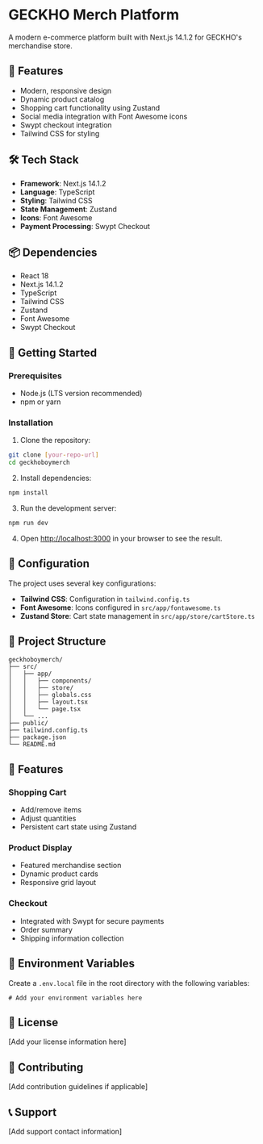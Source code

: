 # GECKHO Merch Platform

A modern e-commerce platform built with Next.js 14.1.2 for GECKHO's merchandise store.

## 🚀 Features

- Modern, responsive design
- Dynamic product catalog
- Shopping cart functionality using Zustand
- Social media integration with Font Awesome icons
- Swypt checkout integration
- Tailwind CSS for styling

## 🛠️ Tech Stack

- **Framework**: Next.js 14.1.2
- **Language**: TypeScript
- **Styling**: Tailwind CSS
- **State Management**: Zustand
- **Icons**: Font Awesome
- **Payment Processing**: Swypt Checkout

## 📦 Dependencies

- React 18
- Next.js 14.1.2
- TypeScript
- Tailwind CSS
- Zustand
- Font Awesome
- Swypt Checkout

## 🚀 Getting Started

### Prerequisites

- Node.js (LTS version recommended)
- npm or yarn

### Installation

1. Clone the repository:
```bash
git clone [your-repo-url]
cd geckhoboymerch
```

2. Install dependencies:
```bash
npm install
```

3. Run the development server:
```bash
npm run dev
```

4. Open [http://localhost:3000](http://localhost:3000) in your browser to see the result.

## 🔧 Configuration

The project uses several key configurations:

- **Tailwind CSS**: Configuration in `tailwind.config.ts`
- **Font Awesome**: Icons configured in `src/app/fontawesome.ts`
- **Zustand Store**: Cart state management in `src/app/store/cartStore.ts`

## 📁 Project Structure

```
geckhoboymerch/
├── src/
│   ├── app/
│   │   ├── components/
│   │   ├── store/
│   │   ├── globals.css
│   │   ├── layout.tsx
│   │   └── page.tsx
│   └── ...
├── public/
├── tailwind.config.ts
├── package.json
└── README.md
```

## 🎨 Features

### Shopping Cart
- Add/remove items
- Adjust quantities
- Persistent cart state using Zustand

### Product Display
- Featured merchandise section
- Dynamic product cards
- Responsive grid layout

### Checkout
- Integrated with Swypt for secure payments
- Order summary
- Shipping information collection

## 🔐 Environment Variables

Create a `.env.local` file in the root directory with the following variables:
```
# Add your environment variables here
```

## 📝 License

[Add your license information here]

## 👥 Contributing

[Add contribution guidelines if applicable]

## 📞 Support

[Add support contact information]
